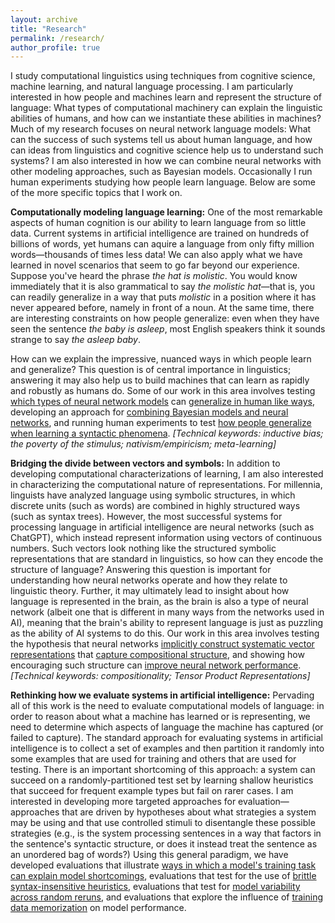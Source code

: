 ```yaml
---
layout: archive
title: "Research"
permalink: /research/
author_profile: true
---
```



I study computational linguistics using techniques from cognitive science, machine learning, and natural language processing. I am particularly interested in how people and machines learn and represent the structure of language: What types of computational machinery can explain the linguistic abilities of humans, and how can we instantiate these abilities in machines? Much of my research focuses on neural network language models: What can the success of such systems tell us about human language, and how can ideas from linguistics and cognitive science help us to understand such systems? I am also interested in how we can combine neural networks with other modeling approaches, such as Bayesian models. Occasionally I run human experiments studying how people learn language. Below are some of the more specific topics that I work on. 

**Computationally modeling language learning:** One of the most remarkable aspects of human cognition is our ability to learn language from so little data. Current systems in artificial intelligence are trained on hundreds of billions of words, yet humans can aquire a language from only fifty million words&mdash;thousands of times less data! We can also apply what we have learned in novel scenarios that seem to go far beyond our experience. Suppose you've heard the phrase *the hat is molistic*. You would know immediately that it is also grammatical to say *the molistic hat*&mdash;that is, you can readily generalize in a way that puts *molistic* in a position where it has never appeared before, namely in front of a noun. At the same time, there are interesting constraints on how people generalize: even when they have seen the sentence *the baby is asleep*, most English speakers think it sounds strange to say *the asleep baby*.

How can we explain the impressive, nuanced ways in which people learn and generalize? This question is of central importance in linguistics; answering it may also help us to build machines that can learn as rapidly and robustly as humans do. Some of our work in this area involves testing [which types of neural network models](https://direct.mit.edu/tacl/article/doi/10.1162/tacl_a_00304/43542) can [generalize in human like ways](https://aclanthology.org/2023.acl-long.521/), developing an approach for [combining Bayesian models and neural networks](https://arxiv.org/abs/2305.14701), and running human experiments to test [how people generalize when learning a syntactic phenomena](https://escholarship.org/uc/item/67z0195s). *[Technical keywords: inductive bias; the poverty of the stimulus; nativism/empiricism; meta-learning]*


**Bridging the divide between vectors and symbols:** In addition to developing computational characterizations of learning, I am also interested in characterizing the computational nature of representations. For millennia, linguists have analyzed language using symbolic structures, in which discrete units (such as words) are combined in highly structured ways (such as syntax trees). However, the most successful systems for processing language in artificial intelligence are neural networks (such as ChatGPT), which instead represent information using vectors of continuous numbers. Such vectors look nothing like the structured symbolic representations that are standard in linguistics, so how can they encode the structure of language? Answering this question is important for understanding how neural networks operate and how they relate to linguistic theory. Further, it may ultimately lead to insight about how language is represented in the brain, as the brain is also a type of neural network (albeit one that is different in many ways from the networks used in AI), meaning that the brain's ability to represent language is just as puzzling as the ability of AI systems to do this. Our work in this area involves testing the hypothesis that neural networks [implicitly construct systematic vector representations](https://openreview.net/forum?id=BJx0sjC5FX) that [capture compositional structure](https://aclanthology.org/2020.blackboxnlp-1.23/), and showing how encouraging such structure can [improve neural network performance](https://ojs.aaai.org/aimagazine/index.php/aimagazine/article/view/18599). *[Technical keywords: compositionality; Tensor Product Representations]*


**Rethinking how we evaluate systems in artificial intelligence:** Pervading all of this work is the need to evaluate computational models of language: in order to reason about what a machine has learned or is representing, we need to determine which aspects of language the machine has captured (or failed to capture). The standard approach for evaluating systems in artificial intelligence is to collect a set of examples and then partition it randomly into some examples that are used for training and others that are used for testing. There is an important shortcoming of this approach: a system can succeed on a randomly-partitioned test set by learning shallow heuristics that succeed for frequent example types but fail on rarer cases. I am interested in developing more targeted approaches for evaluation&mdash;approaches that are driven by hypotheses about what strategies a system may be using and that use controlled stimuli to disentangle these possible strategies (e.g., is the system processing sentences in a way that factors in the sentence's syntactic structure, or does it instead treat the sentence as an unordered bag of words?) Using this general paradigm, we have developed evaluations that illustrate [ways in which a model's training task can explain model shortcomings](https://arxiv.org/abs/2309.13638), evaluations that test for the use of [brittle syntax-insensitive heuristics](https://aclanthology.org/P19-1334/), evaluations that test for [model variability across random reruns](https://aclanthology.org/2020.blackboxnlp-1.21/), and evaluations that explore the influence of [training data memorization](https://direct.mit.edu/tacl/article/doi/10.1162/tacl_a_00567/116616/How-Much-Do-Language-Models-Copy-From-Their) on model performance.


